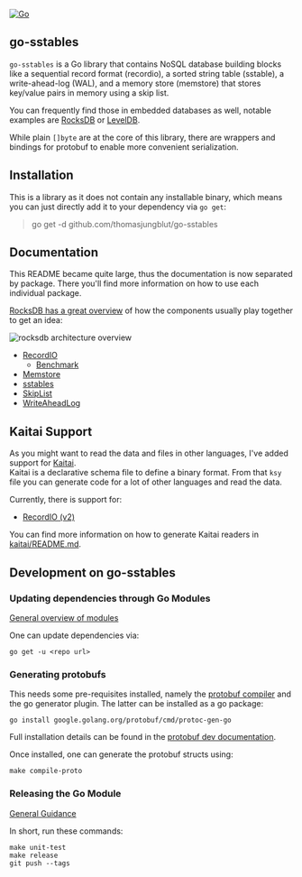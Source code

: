 [![Go](https://github.com/thomasjungblut/go-sstables/actions/workflows/go.yml/badge.svg)](https://github.com/thomasjungblut/go-sstables/actions/workflows/go.yml)

## go-sstables

`go-sstables` is a Go library that contains NoSQL database building blocks like a sequential record format (recordio),
a sorted string table (sstable), a write-ahead-log (WAL), and a memory store (memstore) that stores key/value pairs in memory using a skip list.

You can frequently find those in embedded databases as well, notable examples are [RocksDB](https://github.com/facebook/rocksdb) or [LevelDB](https://github.com/google/leveldb).

While plain `[]byte` are at the core of this library, there are wrappers and bindings for protobuf to enable more convenient serialization. 

## Installation

This is a library as it does not contain any installable binary, which means you can just directly add it to your dependency via `go get`:

> go get -d github.com/thomasjungblut/go-sstables

## Documentation

This README became quite large, thus the documentation is now separated by package. There you'll find more information on how to use each individual package.

[RocksDB has a great overview](https://github.com/facebook/rocksdb/wiki/RocksDB-Overview#3-high-level-architecture) of how the components usually play together to get an idea:

![rocksdb architecture overview](https://user-images.githubusercontent.com/62277872/119747261-310fb300-be47-11eb-92c3-c11719fa8a0c.png)

* [RecordIO](recordio/README.md)
  * [Benchmark](benchmark/README.md)
* [Memstore](memstore/README.md)
* [sstables](sstables/README.md)
* [SkipList](skiplist/README.md)
* [WriteAheadLog](wal/README.md)

## Kaitai Support

As you might want to read the data and files in other languages, I've added support for [Kaitai](https://kaitai.io/).  
Kaitai is a declarative schema file to define a binary format. From that `ksy` file you can generate code for a lot of other languages and read the data.

Currently, there is support for:
* [RecordIO (v2)](kaitai/recordio_v2.ksy)

You can find more information on how to generate Kaitai readers in [kaitai/README.md](kaitai/README.md).

## Development on go-sstables

### Updating dependencies through Go Modules

[General overview of modules](https://github.com/golang/go/wiki/Modules)

One can update dependencies via:

```
go get -u <repo url>
```

### Generating protobufs

This needs some pre-requisites installed, namely the [protobuf compiler](https://github.com/protocolbuffers/protobuf/releases) and the go generator plugin. The latter can be installed as a go package:

```
go install google.golang.org/protobuf/cmd/protoc-gen-go
```

Full installation details can be found in the [protobuf dev documentation](https://developers.google.com/protocol-buffers/docs/gotutorial#compiling-your-protocol-buffers).

Once installed, one can generate the protobuf structs using:

```
make compile-proto
```

### Releasing the Go Module

[General Guidance](https://github.com/golang/go/wiki/Modules#releasing-modules-all-versions)

In short, run these commands:

```
make unit-test
make release
git push --tags 
```
